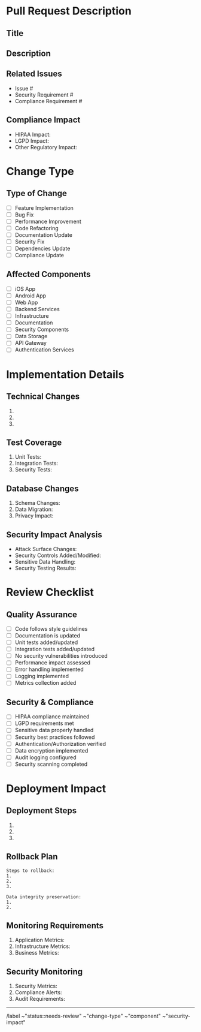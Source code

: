 # Pull Request Description
## Title
<!-- Provide a clear title following conventional commit format (e.g., feat: add biometric auth to iOS app) -->

## Description
<!-- Provide a detailed description of the changes -->

## Related Issues
<!-- Link related issues/tickets -->
- Issue #
- Security Requirement #
- Compliance Requirement #

## Compliance Impact
<!-- Describe impact on HIPAA/LGPD compliance -->
- HIPAA Impact:
- LGPD Impact:
- Other Regulatory Impact:

# Change Type
## Type of Change
<!-- Check all that apply -->
- [ ] Feature Implementation
- [ ] Bug Fix
- [ ] Performance Improvement 
- [ ] Code Refactoring
- [ ] Documentation Update
- [ ] Security Fix
- [ ] Dependencies Update
- [ ] Compliance Update

## Affected Components
<!-- Check all that apply -->
- [ ] iOS App
- [ ] Android App
- [ ] Web App
- [ ] Backend Services
- [ ] Infrastructure
- [ ] Documentation
- [ ] Security Components
- [ ] Data Storage
- [ ] API Gateway
- [ ] Authentication Services

# Implementation Details
## Technical Changes
<!-- List technical implementation details with security considerations -->
1. 
2.
3.

## Test Coverage
<!-- List added/modified test cases including security tests -->
1. Unit Tests:
2. Integration Tests:
3. Security Tests:

## Database Changes
<!-- List any database schema or data changes with privacy impact -->
1. Schema Changes:
2. Data Migration:
3. Privacy Impact:

## Security Impact Analysis
<!-- Provide security impact analysis -->
- Attack Surface Changes:
- Security Controls Added/Modified:
- Sensitive Data Handling:
- Security Testing Results:

# Review Checklist
## Quality Assurance
<!-- Verify all items -->
- [ ] Code follows style guidelines
- [ ] Documentation is updated
- [ ] Unit tests added/updated
- [ ] Integration tests added/updated
- [ ] No security vulnerabilities introduced
- [ ] Performance impact assessed
- [ ] Error handling implemented
- [ ] Logging implemented
- [ ] Metrics collection added

## Security & Compliance
<!-- Verify all items -->
- [ ] HIPAA compliance maintained
- [ ] LGPD requirements met
- [ ] Sensitive data properly handled
- [ ] Security best practices followed
- [ ] Authentication/Authorization verified
- [ ] Data encryption implemented
- [ ] Audit logging configured
- [ ] Security scanning completed

# Deployment Impact
## Deployment Steps
<!-- List required deployment steps including security measures -->
1.
2.
3.

## Rollback Plan
<!-- Provide detailed rollback procedure -->
```
Steps to rollback:
1.
2.
3.

Data integrity preservation:
1.
2.
```

## Monitoring Requirements
<!-- List metrics and alerts to monitor -->
1. Application Metrics:
2. Infrastructure Metrics:
3. Business Metrics:

## Security Monitoring
<!-- Specify security monitoring requirements -->
1. Security Metrics:
2. Compliance Alerts:
3. Audit Requirements:

---
<!-- Do not modify below this line -->
/label ~"status::needs-review" ~"change-type" ~"component" ~"security-impact"